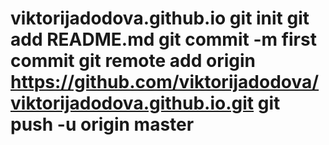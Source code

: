 # viktorijadodova.github.io git init git add README.md git commit -m first commit git remote add origin https://github.com/viktorijadodova/viktorijadodova.github.io.git git push -u origin master
